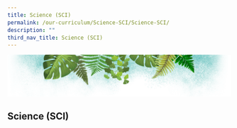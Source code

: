 ```yaml
---
title: Science (SCI)
permalink: /our-curriculum/Science-SCI/Science-SCI/
description: ""
third_nav_title: Science (SCI)
---
```

![](/images/Banner.png)

Science (SCI)
-------------